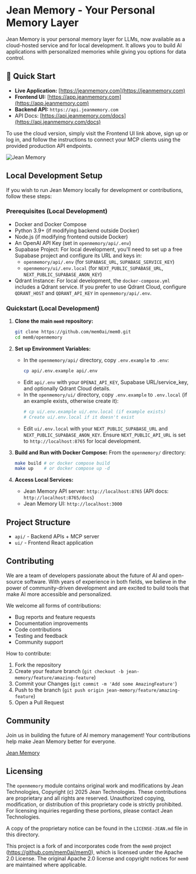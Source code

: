 # Jean Memory - Your Personal Memory Layer

Jean Memory is your personal memory layer for LLMs, now available as a cloud-hosted service and for local development. It allows you to build AI applications with personalized memories while giving you options for data control.

## 🚀 Quick Start

*   **Live Application:** [https://jeanmemory.com](https://jeanmemory.com)
*   **Frontend UI:** [https://app.jeanmemory.com](https://app.jeanmemory.com)
*   **Backend API:** `https://api.jeanmemory.com`
*   API Docs: [https://api.jeanmemory.com/docs](https://api.jeanmemory.com/docs)

To use the cloud version, simply visit the Frontend UI link above, sign up or log in, and follow the instructions to connect your MCP clients using the provided production API endpoints.

![Jean Memory](https://github.com/user-attachments/assets/3c701757-ad82-4afa-bfbe-e049c2b4320b)

## Local Development Setup

If you wish to run Jean Memory locally for development or contributions, follow these steps:

### Prerequisites (Local Development)

- Docker and Docker Compose
- Python 3.9+ (if modifying backend outside Docker)
- Node.js (if modifying frontend outside Docker)
- An OpenAI API Key (set in `openmemory/api/.env`)
- Supabase Project: For local development, you'll need to set up a free Supabase project and configure its URL and keys in:
    - `openmemory/api/.env` (for `SUPABASE_URL`, `SUPABASE_SERVICE_KEY`)
    - `openmemory/ui/.env.local` (for `NEXT_PUBLIC_SUPABASE_URL`, `NEXT_PUBLIC_SUPABASE_ANON_KEY`)
- Qdrant Instance: For local development, the `docker-compose.yml` includes a Qdrant service. If you prefer to use Qdrant Cloud, configure `QDRANT_HOST` and `QDRANT_API_KEY` in `openmemory/api/.env`.

### Quickstart (Local Development)

1.  **Clone the main `mem0` repository:**
    ```bash
    git clone https://github.com/mem0ai/mem0.git
    cd mem0/openmemory
    ```

2.  **Set up Environment Variables:**
    *   In the `openmemory/api/` directory, copy `.env.example` to `.env`:
        ```bash
        cp api/.env.example api/.env
        ```
    *   Edit `api/.env` with your `OPENAI_API_KEY`, Supabase URL/service_key, and optionally Qdrant Cloud details.
    *   In the `openmemory/ui/` directory, copy `.env.example` to `.env.local` (if an example exists, otherwise create it):
        ```bash
        # cp ui/.env.example ui/.env.local (if example exists)
        # Create ui/.env.local if it doesn't exist
        ```
    *   Edit `ui/.env.local` with your `NEXT_PUBLIC_SUPABASE_URL` and `NEXT_PUBLIC_SUPABASE_ANON_KEY`. Ensure `NEXT_PUBLIC_API_URL` is set to `http://localhost:8765` for local development.

3.  **Build and Run with Docker Compose:**
    From the `openmemory/` directory:
    ```bash
    make build # or docker compose build
    make up    # or docker compose up -d
    ```

4.  **Access Local Services:**
    *   Jean Memory API server: `http://localhost:8765` (API docs: `http://localhost:8765/docs`)
    *   Jean Memory UI: `http://localhost:3000`

## Project Structure

- `api/` - Backend APIs + MCP server
- `ui/` - Frontend React application

## Contributing

We are a team of developers passionate about the future of AI and open-source software. With years of experience in both fields, we believe in the power of community-driven development and are excited to build tools that make AI more accessible and personalized.

We welcome all forms of contributions:
- Bug reports and feature requests
- Documentation improvements
- Code contributions
- Testing and feedback
- Community support

How to contribute:

1. Fork the repository
2. Create your feature branch (`git checkout -b jean-memory/feature/amazing-feature`)
3. Commit your Changes (`git commit -m 'Add some AmazingFeature'`)
4. Push to the branch (`git push origin jean-memory/feature/amazing-feature`)
5. Open a Pull Request

## Community

Join us in building the future of AI memory management! Your contributions help make Jean Memory better for everyone.

<a href="https://mem0.dev/jean-memory">Jean Memory</a>

## Licensing

The `openmemory` module contains original work and modifications by Jean Technologies, Copyright (c) 2025 Jean Technologies. These contributions are proprietary and all rights are reserved. Unauthorized copying, modification, or distribution of this proprietary code is strictly prohibited. For licensing inquiries regarding these portions, please contact Jean Technologies.

A copy of the proprietary notice can be found in the `LICENSE-JEAN.md` file in this directory.

This project is a fork of and incorporates code from the `mem0` project (https://github.com/mem0ai/mem0), which is licensed under the Apache 2.0 License. The original Apache 2.0 license and copyright notices for `mem0` are maintained where applicable.
